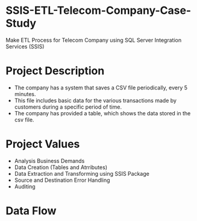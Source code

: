 # SSIS-ETL-Telecom-Company-Case-Study
Make ETL Process for Telecom Company using SQL Server Integration Services (SSIS)


 # Project Description
- The company has a system that saves a CSV file periodically, every 5 minutes. 
- This file includes basic data for the various transactions made by customers during a specific period of time.
- The company has provided a table, which shows the data stored in the csv file.


# Project Values 
- Analysis Business Demands
- Data Creation (Tables and Atrributes)
- Data Extraction and Transforming using SSIS Package
- Source and Destination Error Handling
- Auditing
  

# Data Flow
